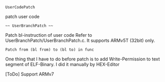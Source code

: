
	UserCodePatch

 patch user code


 	~~ UserBranchPatch ~~

 Patch bl-instruction of user code
 Refer to UserBranchPatch/UserBranchPatch.c. 
 It supports ARMv5T (32bit) only.

 	Patch from (bl from) to (bl to) in func

 One thing that I have to do before patch is to add Write-Permission to text segment of ELF-Binary.
 I did it manually by HEX-Editor

 [ToDo] Support ARMv7
